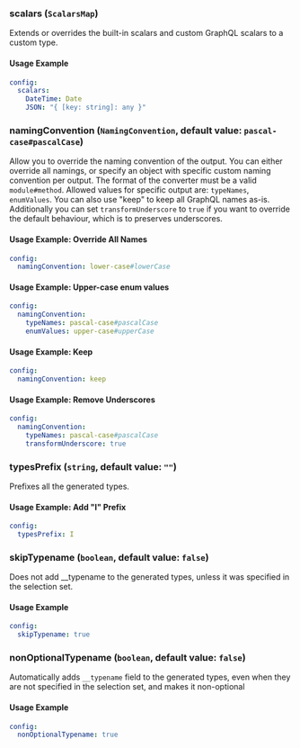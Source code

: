 
### scalars (`ScalarsMap`)

Extends or overrides the built-in scalars and custom GraphQL scalars to a custom type.


#### Usage Example

```yml
config:
  scalars:
    DateTime: Date
    JSON: "{ [key: string]: any }"
```

### namingConvention (`NamingConvention`, default value: `pascal-case#pascalCase`)

Allow you to override the naming convention of the output. You can either override all namings, or specify an object with specific custom naming convention per output. The format of the converter must be a valid `module#method`. Allowed values for specific output are: `typeNames`, `enumValues`. You can also use "keep" to keep all GraphQL names as-is. Additionally you can set `transformUnderscore` to `true` if you want to override the default behaviour, which is to preserves underscores.


#### Usage Example: Override All Names

```yml
config:
  namingConvention: lower-case#lowerCase
```
#### Usage Example: Upper-case enum values

```yml
config:
  namingConvention:
    typeNames: pascal-case#pascalCase
    enumValues: upper-case#upperCase
```
#### Usage Example: Keep

```yml
config:
  namingConvention: keep
```
#### Usage Example: Remove Underscores

```yml
config:
  namingConvention:
    typeNames: pascal-case#pascalCase
    transformUnderscore: true
```

### typesPrefix (`string`, default value: `""`)

Prefixes all the generated types.


#### Usage Example: Add "I" Prefix

```yml
config:
  typesPrefix: I
```

### skipTypename (`boolean`, default value: `false`)

Does not add __typename to the generated types, unless it was specified in the selection set.


#### Usage Example

```yml
config:
  skipTypename: true
```

### nonOptionalTypename (`boolean`, default value: `false`)

Automatically adds `__typename` field to the generated types, even when they are not specified in the selection set, and makes it non-optional


#### Usage Example

```yml
config:
  nonOptionalTypename: true
```
